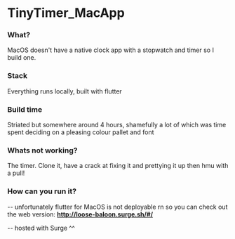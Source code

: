 # TinyTimer_MacApp

### What? 
MacOS doesn't have a native clock app with a stopwatch and timer so I build one. 

### Stack 
Everything runs locally, built with flutter 

### Build time 
Striated but somewhere around 4 hours, shamefully a lot of which was time spent deciding on a pleasing colour pallet and font

### Whats not working? 
The timer. Clone it, have a crack at fixing it and prettying it up then hmu with a pull!

### How can you run it? 
-- unfortunately flutter for MacOS is not deployable rn so you can check out the web version:
**http://loose-baloon.surge.sh/#/**

-- hosted with Surge ^^
